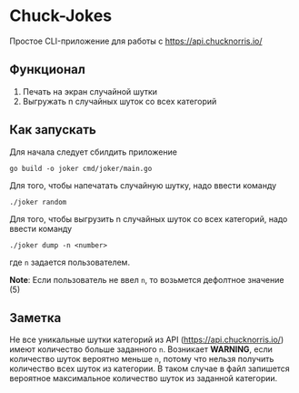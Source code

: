 # Chuck-Jokes

Простое CLI-приложение для работы с https://api.chucknorris.io/

## Функционал
1) Печать на экран случайной шутки
2) Выгружать n случайных шуток со всех категорий

## Как запускать

Для начала следует сбилдить приложение

```go build -o joker cmd/joker/main.go```

Для того, чтобы напечатать случайную шутку, надо ввести команду

`./joker random`

Для того, чтобы выгрузить n случайных шуток со всех категорий, надо ввести команду

`./joker dump -n <number>`

где `n` задается пользователем.

**Note**: Если пользователь не ввел `n`, то возьмется дефолтное значение (5)

## Заметка
Не все уникальные шутки категорий из API (https://api.chucknorris.io/) имеют количество больше заданного `n`. Возникает **WARNING**, если количество шуток вероятно меньше `n`, потому что нельзя получить количество всех шуток из категории. В таком случае в файл запишется вероятное максимальное количество шуток из заданной категории. 
